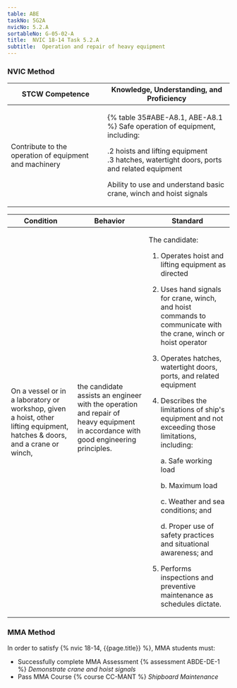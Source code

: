 ```yaml
---
table: ABE
taskNo: 5G2A
nvicNo: 5.2.A 
sortableNo: G-05-02-A
title:  NVIC 18-14 Task 5.2.A
subtitle:  Operation and repair of heavy equipment
---
```






### NVIC Method

<a style="display:none;" onclick="togglevisibility('nvic_methods')" >Show NVIC method.</a>

<div id='nvic_methods' class='show'>

<table>
<thead>
<tr>
<th class='forty'> STCW Competence </th>
<th class='sixty'> Knowledge, Understanding, and Proficiency </th>
</tr>
</thead>

<tbody>
<tr><td markdown='1'>

Contribute to the operation of equipment and machinery

</td><td markdown='1'>

{% table 35#ABE-A8.1, ABE-A8.1 %} Safe operation of equipment, including: 

.2  hoists and lifting equipment  
.3  hatches, watertight doors, ports and related equipment 

Ability to use and understand basic crane, winch and hoist signals

</td></tr>


</tbody>
</table>


<table>
<thead>
<tr><th class='twenty'>  Condition </th><th class='twenty'> Behavior </th><th  class='sixty'>Standard </th></tr>
</thead>
<tbody >



<tr><td markdown='1'>

On a vessel or in a laboratory or workshop, given a hoist, other lifting equipment, hatches & doors, and  a crane or winch,

</td><td markdown='1'>

the candidate assists an engineer with the operation and repair of heavy equipment in accordance with good engineering principles.

<br>

<div class="tooltip" markdown='1'>



</div>


</td><td markdown='1'>

The candidate: 

1. Operates hoist and lifting equipment as directed
2. Uses hand signals for crane, winch, and hoist commands to communicate with the crane, winch or hoist operator
3. Operates hatches, watertight doors, ports, and related equipment
4. Describes the limitations of ship's equipment and not exceeding those limitations, including:

	a. Safe working load

	b. Maximum load

	c. Weather and sea conditions; and 

	d. Proper use of safety practices and situational awareness; and 
5. Performs inspections and preventive maintenance as schedules dictate. 

</td></tr>
</tbody>
</table>
</div>


### MMA Method

In order to satisfy  {% nvic 18-14, {{page.title}}  %}, MMA students must:

* Successfully complete MMA Assessment {% assessment ABDE-DE-1 %} *Demonstrate crane and hoist signals*
* Pass MMA Course {% course CC-MANT %}  *Shipboard Maintenance*